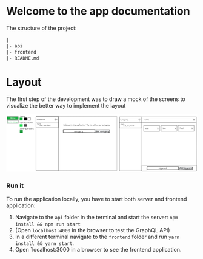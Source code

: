 # Welcome to the app documentation

The structure of the project:
```
|
|- api
|- frontend
|- README.md
```

# Layout

The first step of the development was to draw a mock of the screens to visualize the better way to implement the layout

![Alt text](./mock.png?raw=true "Mock")


### Run it

To run the application locally, you have to start both server and frontend application:
1. Navigate to the `api` folder in the terminal and start the server: `npm install && npm run start`
2. (Open `localhost:4000` in the browser to test the GraphQL API)
2. In a different terminal navigate to the `frontend` folder and run `yarn install && yarn start`.
3. Open `localhost:3000 in a browser to see the frontend application.



